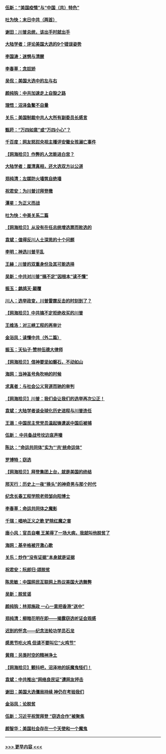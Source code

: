 #### [伍新：“美国疫情”与“中国（共）特色”](../pages/nsc993/n12611463.md?t=12110502) 
#### [吐为快：末日中共（两首）](../pages/nsc993/n12611461.md?t=12110502) 
#### [谢田：川普总统，该出手时就出手](../pages/nsc993/n12610905.md?t=12110502) 
#### [大陆学者：评论美国大选的9个错误姿势](../pages/nsc993/n12609586.md?t=12110502) 
#### [李国涛：迷惘与清醒](../pages/nsc993/n12607532.md?t=12110502) 
#### [李春草：念奴娇](../pages/nsc993/n12607083.md?t=12110502) 
#### [吴侃：美国大选中的左与右](../pages/nsc993/n12607054.md?t=12110502) 
#### [颜纯钩：中共加速走上自毁之路](../pages/nsc993/n12606473.md?t=12110502) 
#### [理悟：沼泽鱼鳖不自量](../pages/nsc993/n12606454.md?t=12110502) 
#### [关乐：美国制裁中共人大所有副委员长感言](../pages/nsc993/n12606442.md?t=12110502) 
#### [甄莳：“万四如意”或“万四小心”？](../pages/nsc993/n12606091.md?t=12110502) 
#### [千百度：网友怒怼央视主播评安徽女孩溺亡事件](../pages/nsc993/n12605370.md?t=12110502) 
#### [【网海拾贝】作弊的人怎能进白宫？](../pages/nsc993/n12603546.md?t=12110502) 
#### [大陆学者：厘清真相，还大选双方以公道](../pages/nsc993/n12603475.md?t=12110502) 
#### [郑纯清：左媒防火墙筑自绝墙](../pages/nsc993/n12602226.md?t=12110502) 
#### [祝君安：为川普讨拜登檄](../pages/nsc993/n12602199.md?t=12110502) 
#### [潭星：为正义而战](../pages/nsc993/n12600926.md?t=12110502) 
#### [吐为快：中美关系二篇](../pages/nsc993/n12600908.md?t=12110502) 
#### [【网海拾贝】从没有在任总统增选票而败选的](../pages/nsc993/n12600435.md?t=12110502) 
#### [袁斌：值得反川人士深思的十个问题](../pages/nsc993/n12600332.md?t=12110502) 
#### [李明：神选川普平乱](../pages/nsc993/n12599751.md?t=12110502) 
#### [王赫：川普的双重身份及其可能选择](../pages/nsc993/n12599723.md?t=12110502) 
#### [吴新：中共对川普“搞不定”因根本“读不懂”](../pages/nsc993/n12599502.md?t=12110502) 
#### [振玉：鹧鸪天‧颠覆](../pages/nsc993/n12599494.md?t=12110502) 
#### [川人：选举政变，川普雷霆反击的时刻到了？](../pages/nsc993/n12599291.md?t=12110502) 
#### [【网海拾贝】中共搞不定拒绝收买的川普](../pages/nsc993/n12598955.md?t=12110502) 
#### [王维洛：对三峡工程的再审计](../pages/nsc993/n12598436.md?t=12110502) 
#### [金浴凤：读懂中共（外二篇）](../pages/nsc993/n12597943.md?t=12110502) 
#### [振玉：天仙子‧赞林伍德大律师](../pages/nsc993/n12597929.md?t=12110502) 
#### [【网海拾贝】信神要坚如磐石，不动如山](../pages/nsc993/n12597901.md?t=12110502) 
#### [海网：当神圣号角吹响的时候](../pages/nsc993/n12595891.md?t=12110502) 
#### [求真者：与社会公义背道而驰的审判](../pages/nsc993/n12595868.md?t=12110502) 
#### [【网海拾贝】川普：我们会让我们的选举再次公正！](../pages/nsc993/n12594930.md?t=12110502) 
#### [袁斌：大陆学者谈全球化历史进程与川普连任](../pages/nsc993/n12594690.md?t=12110502) 
#### [王涵：中国民主党党员温起锋遣返中国后被捕](../pages/nsc993/n12594540.md?t=12110502) 
#### [伍新： 中共备战号坟边哀声嚎](../pages/nsc993/n12593086.md?t=12110502) 
#### [陈达：“命运共同体”实为“‘共’统命运体”](../pages/nsc993/n12590865.md?t=12110502) 
#### [罗博特：窃选](../pages/nsc993/n12590619.md?t=12110502) 
#### [【网海拾贝】拜登集团上台，就是美国的终结](../pages/nsc993/n12589725.md?t=12110502) 
#### [邢天行：历史上一夜“换头”的神奇男与那个时代](../pages/nsc993/n12589424.md?t=12110502) 
#### [纪念长春工程学院老师邹向阳博士](../pages/nsc993/n12585390.md?t=12110502) 
#### [李春草：命运共同体之魔影](../pages/nsc993/n12585026.md?t=12110502) 
#### [千瑞：唱响正义之歌 铲除红魔之害](../pages/nsc993/n12585002.md?t=12110502) 
#### [唐小风：官员自嘲 王某得了一场大病，我就叫他脱贫了](../pages/nsc993/n12584981.md?t=12110502) 
#### [海网：基辛格被开激心歌](../pages/nsc993/n12584946.md?t=12110502) 
#### [关乐：炒作“没有证据”本身就是证据](../pages/nsc993/n12583146.md?t=12110502) 
#### [祝君安：阮郎归‧颂脱贫](../pages/nsc993/n12583119.md?t=12110502) 
#### [陈思敏：中国网民互联网上热议美国大选舞弊](../pages/nsc993/n12582845.md?t=12110502) 
#### [吴新：脱贫谣](../pages/nsc993/n12580839.md?t=12110502) 
#### [颜纯钩：林郑施政 一心一意把香港“送中”](../pages/nsc993/n12580805.md?t=12110502) 
#### [郑纯清：柳暗花明在即——揭露窃选听证会观感](../pages/nsc993/n12580795.md?t=12110502) 
#### [迟到的怀念——纪念法轮功学员石龙](../pages/nsc993/n12580245.md?t=12110502) 
#### [感恩节吃火鸡  但请不要叫它“火鸡节”](../pages/nsc993/n12580252.md?t=12110502) 
#### [黄翔：另类时空的精神净土](../pages/nsc993/n12578638.md?t=12110502) 
#### [【网海拾贝】颤抖吧，沼泽地的妖魔鬼怪们！](../pages/nsc993/n12578552.md?t=12110502) 
#### [袁斌：中共推出“网络良民证”遭网友抨击](../pages/nsc993/n12578511.md?t=12110502) 
#### [谢田：美国大选僵局持续 神仍在考验我们](../pages/nsc993/n12577432.md?t=12110502) 
#### [金浴凤：论脱贫](../pages/nsc993/n12576386.md?t=12110502) 
#### [伍新：习近平祝贺拜登 “窃选合作”被聚焦](../pages/nsc993/n12576358.md?t=12110502) 
#### [颜智华：美国社会存在一个天使和一个魔鬼](../pages/nsc993/n12574299.md?t=12110502) 

----
#### [ >>> 更早内容 <<< ](../indexes/nsc993-earlier.md)

